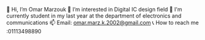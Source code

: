 👋 Hi, I’m Omar Marzouk
👀 I’m interested in Digital IC design field
🌱 I'm currently student in my last year at the department of electronics and communications
📫 Email: omar.marz.k.2002@gmail.com
📞 How to reach me :01113498890
